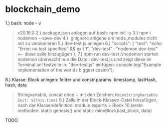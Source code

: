 # blockchain_demo

1.) bash: node - v
> v20.16.0
2.) package.json anlegen auf bash: npm init -y
3.) npm i nodemon --save-dev
4.) .gitignore anlgene um node_modules nicht mit zu versionieren
5.) dev-test.js anlegen
6.) "scripts": {
    "test": "echo \"Error: no test specified\" && exit 1",
    "dev-test" : "nodemon dev-test" <-- diese zeile hinzugügen
  },
7.) npm run dev-test //nodemon starten
> nodemon überwacht nun die Datei: dev-test.js und zeigt diese im Terminal an!
> testzeile in: "dev-test.js" einfügen: console.log("Example implementation of the worlds biggest casino");

8.) Klasse: Block anlegen: felder und constr.params: timestamp, lastHash, hash, data
> Stringvariable, concat ohne + mit den Zeichen: `MeineStringVariable Zeit: ${this.time}`
9.) Zeile in der Block-Klassen-Datei hinzufügen, nach der Klassendefinition: module.exports = Block
10.)erste methoden: static genesis() und static mineBlock(last_block, data)

TODO